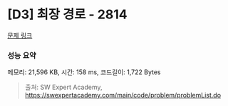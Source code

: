 # [D3] 최장 경로 - 2814 

[문제 링크](https://swexpertacademy.com/main/code/problem/problemDetail.do?contestProbId=AV7GOPPaAeMDFAXB) 

### 성능 요약

메모리: 21,596 KB, 시간: 158 ms, 코드길이: 1,722 Bytes



> 출처: SW Expert Academy, https://swexpertacademy.com/main/code/problem/problemList.do